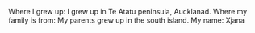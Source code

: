 Where I grew up: I grew up in Te Atatu peninsula, Aucklanad.
Where my family is from: My parents grew up in the south island.
My name: Xjana